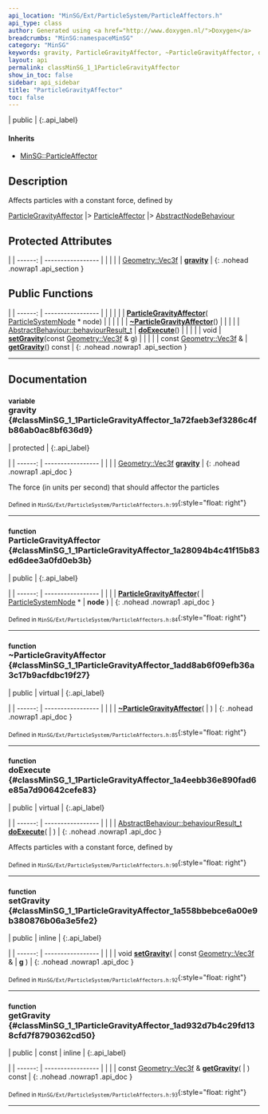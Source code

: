 ```yaml
---
api_location: "MinSG/Ext/ParticleSystem/ParticleAffectors.h"
api_type: class
author: Generated using <a href="http://www.doxygen.nl/">Doxygen</a>
breadcrumbs: "MinSG:namespaceMinSG"
category: "MinSG"
keywords: gravity, ParticleGravityAffector, ~ParticleGravityAffector, doExecute, setGravity, getGravity
layout: api
permalink: classMinSG_1_1ParticleGravityAffector
show_in_toc: false
sidebar: api_sidebar
title: "ParticleGravityAffector"
toc: false
---
```


| public |
{:.api_label}

#### Inherits

* [MinSG::ParticleAffector](classMinSG_1_1ParticleAffector)


## Description



Affects particles with a constant force, defined by <gravity>

 [ParticleGravityAffector](classMinSG_1_1ParticleGravityAffector) |> [ParticleAffector](classMinSG_1_1ParticleAffector) |> [AbstractNodeBehaviour](classMinSG_1_1AbstractNodeBehaviour) 



## Protected Attributes

|
| ------: | ----------------- |
|  | |
| [Geometry::Vec3f](namespaceGeometry#namespaceGeometry_1a5b269b6a82917f18e344231ecf8e6566) | **[gravity](#classMinSG_1_1ParticleGravityAffector_1a72faeb3ef3286c4fb86ab0ac8bf636d9)**  |
{: .nohead .nowrap1 .api_section }


## Public Functions

|
| ------: | ----------------- |
|  | |
|  | **[ParticleGravityAffector](#classMinSG_1_1ParticleGravityAffector_1a28094b4c41f15b83ed6dee3a0fd0eb3b)**( [ParticleSystemNode](classMinSG_1_1ParticleSystemNode) * node) |
|  | |
|  | **[~ParticleGravityAffector](#classMinSG_1_1ParticleGravityAffector_1add8ab6f09efb36a3c17b9acfdbc19f27)**() |
|  | |
| [AbstractBehaviour::behaviourResult_t](classMinSG_1_1Behavior#classMinSG_1_1Behavior_1afbd60a8df73dc581d2d00a1483f630ef) | **[doExecute](#classMinSG_1_1ParticleGravityAffector_1a4eebb36e890fad6e85a7d90642cefe83)**() |
|  | |
| void | **[setGravity](#classMinSG_1_1ParticleGravityAffector_1a558bbebce6a00e9b380876b06a3e5fe2)**(const [Geometry::Vec3f](namespaceGeometry#namespaceGeometry_1a5b269b6a82917f18e344231ecf8e6566) & g) |
|  | |
| const [Geometry::Vec3f](namespaceGeometry#namespaceGeometry_1a5b269b6a82917f18e344231ecf8e6566) & | **[getGravity](#classMinSG_1_1ParticleGravityAffector_1ad932d7b4c29fd138cfd7f8790362cd50)**() const |
{: .nohead .nowrap1 .api_section }


-------------------------------------------------------------------

## Documentation

### <small>variable</small><br/> gravity {#classMinSG_1_1ParticleGravityAffector_1a72faeb3ef3286c4fb86ab0ac8bf636d9}

| protected |
{:.api_label}

|
| ------: | ----------------- |
|  |
| [Geometry::Vec3f](namespaceGeometry#namespaceGeometry_1a5b269b6a82917f18e344231ecf8e6566) **[gravity](#classMinSG_1_1ParticleGravityAffector_1a72faeb3ef3286c4fb86ab0ac8bf636d9)**  |
{: .nohead .nowrap1 .api_doc }



The force (in units per second) that should affector the particles



<sub>Defined in `MinSG/Ext/ParticleSystem/ParticleAffectors.h:99`</sub>{:style="float: right"}

-------------------------------------------------------------------

### <small>function</small><br/> ParticleGravityAffector {#classMinSG_1_1ParticleGravityAffector_1a28094b4c41f15b83ed6dee3a0fd0eb3b}

| public |
{:.api_label}

|
| ------: | ----------------- |
|  |
|  **[ParticleGravityAffector](#classMinSG_1_1ParticleGravityAffector_1a28094b4c41f15b83ed6dee3a0fd0eb3b)**( |  [ParticleSystemNode](classMinSG_1_1ParticleSystemNode) * | **node** ) |
{: .nohead .nowrap1 .api_doc }





<sub>Defined in `MinSG/Ext/ParticleSystem/ParticleAffectors.h:84`</sub>{:style="float: right"}

-------------------------------------------------------------------

### <small>function</small><br/> ~ParticleGravityAffector {#classMinSG_1_1ParticleGravityAffector_1add8ab6f09efb36a3c17b9acfdbc19f27}

| public | virtual |
{:.api_label}

|
| ------: | ----------------- |
|  |
|  **[~ParticleGravityAffector](#classMinSG_1_1ParticleGravityAffector_1add8ab6f09efb36a3c17b9acfdbc19f27)**( |  ) |
{: .nohead .nowrap1 .api_doc }





<sub>Defined in `MinSG/Ext/ParticleSystem/ParticleAffectors.h:85`</sub>{:style="float: right"}

-------------------------------------------------------------------

### <small>function</small><br/> doExecute {#classMinSG_1_1ParticleGravityAffector_1a4eebb36e890fad6e85a7d90642cefe83}

| public | virtual |
{:.api_label}

|
| ------: | ----------------- |
|  |
| [AbstractBehaviour::behaviourResult_t](classMinSG_1_1Behavior#classMinSG_1_1Behavior_1afbd60a8df73dc581d2d00a1483f630ef) **[doExecute](#classMinSG_1_1ParticleGravityAffector_1a4eebb36e890fad6e85a7d90642cefe83)**( |  ) |
{: .nohead .nowrap1 .api_doc }



Affects particles with a constant force, defined by <gravity>



<sub>Defined in `MinSG/Ext/ParticleSystem/ParticleAffectors.h:90`</sub>{:style="float: right"}

-------------------------------------------------------------------

### <small>function</small><br/> setGravity {#classMinSG_1_1ParticleGravityAffector_1a558bbebce6a00e9b380876b06a3e5fe2}

| public | inline |
{:.api_label}

|
| ------: | ----------------- |
|  |
| void **[setGravity](#classMinSG_1_1ParticleGravityAffector_1a558bbebce6a00e9b380876b06a3e5fe2)**( | const [Geometry::Vec3f](namespaceGeometry#namespaceGeometry_1a5b269b6a82917f18e344231ecf8e6566) & | **g** ) |
{: .nohead .nowrap1 .api_doc }





<sub>Defined in `MinSG/Ext/ParticleSystem/ParticleAffectors.h:92`</sub>{:style="float: right"}

-------------------------------------------------------------------

### <small>function</small><br/> getGravity {#classMinSG_1_1ParticleGravityAffector_1ad932d7b4c29fd138cfd7f8790362cd50}

| public | const | inline |
{:.api_label}

|
| ------: | ----------------- |
|  |
| const [Geometry::Vec3f](namespaceGeometry#namespaceGeometry_1a5b269b6a82917f18e344231ecf8e6566) & **[getGravity](#classMinSG_1_1ParticleGravityAffector_1ad932d7b4c29fd138cfd7f8790362cd50)**( |  ) const |
{: .nohead .nowrap1 .api_doc }





<sub>Defined in `MinSG/Ext/ParticleSystem/ParticleAffectors.h:93`</sub>{:style="float: right"}

-------------------------------------------------------------------

